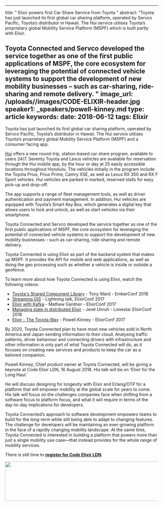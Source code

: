 
---
title: " Elixir powers first Car Share Service from Toyota
"
abstract: "Toyota has just launched its first global car sharing platform, operated by Servco Pacific, Toyota’s distributor in Hawaii. The Hui service utilises Toyota’s proprietary global Mobility Service Platform (MSPF) which is built partly with Elixir.

Toyota Connected and Servco developed the service together as one of the first public applications of MSPF, the core ecosystem for leveraging the potential of connected vehicle systems to support the development of new mobility businesses – such as car-sharing, ride-sharing and remote delivery.
"
image_url: /uploads//images/CODE-ELIXIR-header.jpg
speaker1: _speakers/powell-kinney.md
type: article
keywords: 
date: 2018-06-12
tags: Elixir
---
Toyota has just launched its first global car sharing platform, operated by Servco Pacific, Toyota&rsquo;s distributor in Hawaii. The Hui service utilises Toyota&rsquo;s proprietary global Mobility Service Platform (MSPF) and a consumer facing app.

<u><a href="https://www.drivehui.com/">Hui</a></u> offers a new round-trip, station-based car share program, available to users 24/7. Seventy Toyota and Lexus vehicles are available for reservation through the Hui mobile app, by the hour or day at 25 easily accessible locations throughout Honolulu. The vehicles initially in the program include the Toyota Prius, Prius Prime, Camry XSE, as well as Lexus RX 350 and RX F Sport vehicles. Hui vehicles are parked in marked, reserved stalls for easy pick-up and drop-off.

The app supports a range of fleet management tools, as well as driver authentication and payment management. In addition, Hui vehicles are equipped with Toyota&rsquo;s Smart Key Box, which generates a digital key that allows users to lock and unlock, as well as start vehicles via their smartphone.

Toyota Connected and Servco developed the service together as one of the first public applications of MSPF, the core ecosystem for leveraging the potential of connected vehicle systems to support the development of new mobility businesses &ndash; such as car-sharing, ride-sharing and remote delivery.

Toyota Connected is&nbsp;using Elixir as part of the backend system that makes up MSPF. It provides the API for mobile and web applications, as well as doing the geo processing such as whether a vehicle is inside or outside a geofence.

To learn more about how Toyota Connected is using Elixir, watch the following videos:

<ul>
	<li><a href="https://www.youtube.com/watch?v=4fI72aZl_N8" style="text-decoration:none;"><u>Toyota&#39;s Shared Component Library</u></a> - Tony Ward - EmberConf 2018</li>
	<li><a href="https://www.youtube.com/watch?v=yZ31dQM22tk" style="text-decoration:none;"><u>Streaming GIS</u></a> - Lightning talk, ElixirConf 2017</li>
	<li><a href="https://www.youtube.com/watch?v=6ijgMvXJyuo" style="text-decoration:none;"><u>Elixir with Kafka</u></a> - Mathew Gardner - ElixirConf 2017</li>
	<li><a href="https://www.youtube.com/watch?v=V3iBgStaPmA" style="text-decoration:none;"><u>Managing state in distributed Elixir</u></a> - Jerel Unruh - Lonestar ElixirConf 2018</li>
	<li><a href="https://www.youtube.com/watch?v=37V6L1EA4ac" style="text-decoration:none;"><u>Elixir - The Toyota Way</u></a> - Powell Kinney - ElixirConf 2017</li>
</ul>

By 2020, Toyota Connected plan to have most new vehicles sold in North America and Japan sending information to their cloud. Analysing traffic patterns, driver behaviour and connecting drivers with infrastructure and other information is only part of what Toyota Connected will do, as it focuses on creating new services and products to keep the car as a beloved companion.

Powell Kinney, Chief product owner at Toyota Connected, will be giving a keynote at Code Elixir LDN, 16 August 2018. His talk will be on &lsquo;Elixir for the Long Haul.&rsquo;

He will discuss designing for longevity with Elixir and Erlang/OTP for a platform that will empower mobility at the global scale for years to come. His talk will focus on the challenges companies face when shifting from a software focus to platform focus, and what it will require in terms of the day-to-day implications for developers.

Toyota Connected&rsquo;s approach to software development empowers teams to build for the long-term while still being able to adapt to changing features. The challenge for developers will be maintaining an ever-growing platform in the face of a rapidly changing mobility landscape. At the same time, Toyota Connected is interested in building a platform that powers more than just a single mobility use case&mdash;that instead provides for the whole range of mobility services.

There is still time to **<a href="https://codesync.global/conferences/code-elixir-2018/#Register">register for Code Elixir LDN</a>**.

<a href="https://codesync.global/conferences/code-elixir-2018/#Register"><img alt="" src="/uploads/media/default/0001/01/ae03845022687458cc2d2d4b4bf2b65e707c3ad4.jpeg" style="height:130px; width:800px" /></a>
